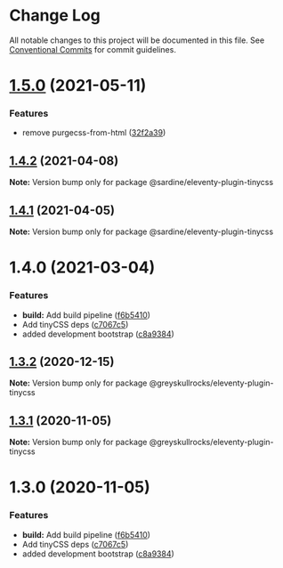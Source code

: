 # Change Log

All notable changes to this project will be documented in this file.
See [Conventional Commits](https://conventionalcommits.org) for commit guidelines.

# [1.5.0](https://github.com/sardinedev/eleventy-plugins/compare/@sardine/eleventy-plugin-tinycss@1.4.2...@sardine/eleventy-plugin-tinycss@1.5.0) (2021-05-11)

### Features

- remove purgecss-from-html ([32f2a39](https://github.com/sardinedev/eleventy-plugins/commit/32f2a3938c3f490c269480673c68a43c52725be7))

## [1.4.2](https://github.com/sardinedev/eleventy-plugins/compare/@sardine/eleventy-plugin-tinycss@1.4.1...@sardine/eleventy-plugin-tinycss@1.4.2) (2021-04-08)

**Note:** Version bump only for package @sardine/eleventy-plugin-tinycss

## [1.4.1](https://github.com/sardinedev/eleventy-plugins/compare/@sardine/eleventy-plugin-tinycss@1.4.0...@sardine/eleventy-plugin-tinycss@1.4.1) (2021-04-05)

**Note:** Version bump only for package @sardine/eleventy-plugin-tinycss

# 1.4.0 (2021-03-04)

### Features

- **build:** Add build pipeline ([f6b5410](https://github.com/sardinedev/eleventy-plugins/commit/f6b54105b2758056b054947bf6f3613aa83234d9))
- Add tinyCSS deps ([c7067c5](https://github.com/sardinedev/eleventy-plugins/commit/c7067c50c3747513603c2078c16c74954b2717a5))
- added development bootstrap ([c8a9384](https://github.com/sardinedev/eleventy-plugins/commit/c8a9384a5ccdae3f316ae6ef7095bb1b52cfe870))

## [1.3.2](https://github.com/greyskullrocks/eleventy-plugins/compare/@greyskullrocks/eleventy-plugin-tinycss@1.3.1...@greyskullrocks/eleventy-plugin-tinycss@1.3.2) (2020-12-15)

**Note:** Version bump only for package @greyskullrocks/eleventy-plugin-tinycss

## [1.3.1](https://github.com/greyskullrocks/eleventy-plugins/compare/@greyskullrocks/eleventy-plugin-tinycss@1.3.0...@greyskullrocks/eleventy-plugin-tinycss@1.3.1) (2020-11-05)

**Note:** Version bump only for package @greyskullrocks/eleventy-plugin-tinycss

# 1.3.0 (2020-11-05)

### Features

- **build:** Add build pipeline ([f6b5410](https://github.com/greyskullrocks/eleventy-plugins/commit/f6b54105b2758056b054947bf6f3613aa83234d9))
- Add tinyCSS deps ([c7067c5](https://github.com/greyskullrocks/eleventy-plugins/commit/c7067c50c3747513603c2078c16c74954b2717a5))
- added development bootstrap ([c8a9384](https://github.com/greyskullrocks/eleventy-plugins/commit/c8a9384a5ccdae3f316ae6ef7095bb1b52cfe870))

